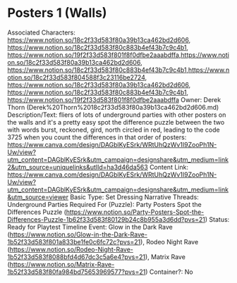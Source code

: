 # Posters 1 (Walls)

Associated Characters: https://www.notion.so/18c2f33d583f80a39b13ca462bd2d606, https://www.notion.so/18c2f33d583f80c883b4ef43b7c9c4b1, https://www.notion.so/19f2f33d583f801f8f0dfbe2aaabdffa,https://www.notion.so/18c2f33d583f80a39b13ca462bd2d606, https://www.notion.so/18c2f33d583f80c883b4ef43b7c9c4b1,https://www.notion.so/18c2f33d583f804588f3c23116be2724, https://www.notion.so/18c2f33d583f80a39b13ca462bd2d606, https://www.notion.so/18c2f33d583f80c883b4ef43b7c9c4b1, https://www.notion.so/19f2f33d583f801f8f0dfbe2aaabdffa
Owner: Derek Thorn (Derek%20Thorn%2018c2f33d583f80a39b13ca462bd2d606.md)
Description/Text: fliers of lots of underground parties with other posters on the walls and it's a pretty easy spot the difference puzzle between the two with words burst, reckoned, gird, north circled in red, leading to the code 3725 when you count the differences in that order of posters: https://www.canva.com/design/DAGblKyESrk/WRtUhQzWv1I9ZooPh1N-Uw/view?utm_content=DAGblKyESrk&utm_campaign=designshare&utm_medium=link2&utm_source=uniquelinks&utlId=ha3d46da563
Content Link: https://www.canva.com/design/DAGblKyESrk/WRtUhQzWv1I9ZooPh1N-Uw/view?utm_content=DAGblKyESrk&utm_campaign=designshare&utm_medium=link&utm_source=viewer
Basic Type: Set Dressing
Narrative Threads: Underground Parties
Required For (Puzzle): Party Posters Spot the Differences Puzzle (https://www.notion.so/Party-Posters-Spot-the-Differences-Puzzle-1b62f33d583f80129b24c8b955a3d6dd?pvs=21)
Status: Ready for Playtest
Timeline Event: Glow in the Dark Rave (https://www.notion.so/Glow-in-the-Dark-Rave-1b52f33d583f801a833be1fe0c6fc72c?pvs=21), Rodeo Night Rave (https://www.notion.so/Rodeo-Night-Rave-1b52f33d583f8088bfd4d67dc3c5a6e4?pvs=21), Matrix Rave (https://www.notion.so/Matrix-Rave-1b52f33d583f80fa984bd75653969577?pvs=21)
Container?: No